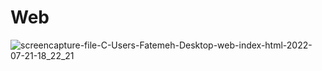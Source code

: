 # Web

![screencapture-file-C-Users-Fatemeh-Desktop-web-index-html-2022-07-21-18_22_21](https://user-images.githubusercontent.com/109730066/180230804-739901a5-4f02-4573-ab0c-ecec1df4caf8.png)

